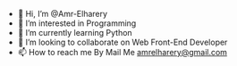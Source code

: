 - 👋 Hi, I’m @Amr-Elharery
- 👀 I’m interested in Programming
- 🌱 I’m currently learning Python
- 💞️ I’m looking to collaborate on Web Front-End Developer
- 📫 How to reach me By Mail Me amrelharery@gmail.com

<!---
Amr-Elharery/Amr-Elharery is a ✨ special ✨ repository because its `README.md` (this file) appears on your GitHub profile.
You can click the Preview link to take a look at your changes.
--->
